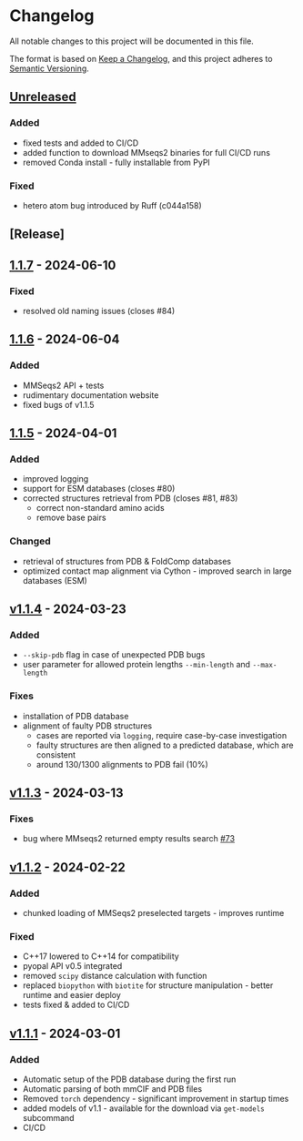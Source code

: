 # Changelog
All notable changes to this project will be documented in this file.

The format is based on [Keep a Changelog](https://keepachangelog.com/en/1.0.0/), and this project adheres
to [Semantic Versioning](https://semver.org/spec/v2.0.0.html).

## [Unreleased]
[Unreleased]: https://github.com/bioinf-MCB/Metagenomic-DeepFRI/compare/v1.1.7...HEAD

### Added

- fixed tests and added to CI/CD
- added function to download MMseqs2 binaries for full CI/CD runs
- removed Conda install - fully installable from PyPI

### Fixed
- hetero atom bug introduced by Ruff (c044a158)

## [Release]



## [1.1.7] - 2024-06-10
[1.1.7]: https://github.com/bioinf-MCB/Metagenomic-DeepFRI/compare/v1.1.6...v1.1.7

### Fixed
- resolved old naming issues (closes #84)

## [1.1.6] - 2024-06-04
[1.1.6]: https://github.com/bioinf-MCB/Metagenomic-DeepFRI/compare/v1.1.5...v1.1.6

### Added
- MMSeqs2 API + tests
- rudimentary documentation website
- fixed bugs of v1.1.5


## [1.1.5] - 2024-04-01
[1.1.5]: https://github.com/bioinf-MCB/Metagenomic-DeepFRI/compare/v1.1.4...v1.1.5

### Added
- improved logging
- support for ESM databases (closes #80)
- corrected structures retrieval from PDB (closes #81, #83)
    - correct non-standard amino acids
    - remove base pairs

### Changed
- retrieval of structures from PDB & FoldComp databases
- optimized contact map alignment via Cython - improved search in large databases (ESM)


## [v1.1.4] - 2024-03-23
[v1.1.4]: https://github.com/bioinf-MCB/Metagenomic-DeepFRI/compare/v1.1.3...v1.1.4

### Added
- `--skip-pdb` flag in case of unexpected PDB bugs
- user parameter for allowed protein lengths `--min-length` and `--max-length`

### Fixes
- installation of PDB database
- alignment of faulty PDB structures
    - cases are reported via `logging`, require case-by-case investigation
    - faulty structures are then aligned to a predicted database, which are consistent
    - around 130/1300 alignments to PDB fail (10%)

## [v1.1.3] - 2024-03-13
[v1.1.3]: https://github.com/bioinf-MCB/Metagenomic-DeepFRI/compare/v1.1.2...v1.1.3

### Fixes
- bug where MMseqs2 returned empty results search [#73](https://github.com/bioinf-mcb/Metagenomic-DeepFRI/issues/73)

## [v1.1.2] - 2024-02-22
[v1.1.2]: https://github.com/bioinf-MCB/Metagenomic-DeepFRI/compare/v1.1.1...v1.1.2

### Added
- chunked loading of MMSeqs2 preselected targets - improves runtime

### Fixed
- C++17 lowered to C++14 for compatibility
- pyopal API v0.5 integrated
- removed `scipy` distance calculation with function
- replaced `biopython` with `biotite` for structure manipulation - better runtime and easier deploy
- tests fixed & added to CI/CD

## [v1.1.1] - 2024-03-01
[v1.1.1]: https://github.com/bioinf-MCB/Metagenomic-DeepFRI/compare/v1.0.0...v1.1.1

### Added

- Automatic setup of the PDB database during the first run
- Automatic parsing of both mmCIF and PDB files
- Removed `torch` dependency - significant improvement in startup times
- added models of v1.1 - available for the download via `get-models` subcommand
- CI/CD
